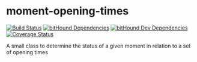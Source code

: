 # moment-opening-times


[![Build Status](https://travis-ci.org/nhsuk/moment-opening-times.svg?branch=master)](https://travis-ci.org/nhsuk/moment-opening-times)
[![bitHound Dependencies](https://www.bithound.io/github/nhsuk/moment-opening-times/badges/dependencies.svg)](https://www.bithound.io/github/nhsuk/moment-opening-times/master/dependencies/npm)
[![bitHound Dev Dependencies](https://www.bithound.io/github/nhsuk/moment-opening-times/badges/devDependencies.svg)](https://www.bithound.io/github/nhsuk/moment-opening-times/master/dependencies/npm)
[![Coverage Status](https://coveralls.io/repos/github/nhsuk/moment-opening-times/badge.svg?branch=master)](https://coveralls.io/github/nhsuk/moment-opening-times?branch=master)

A small class to determine the status of a given moment in relation to a set of opening times
